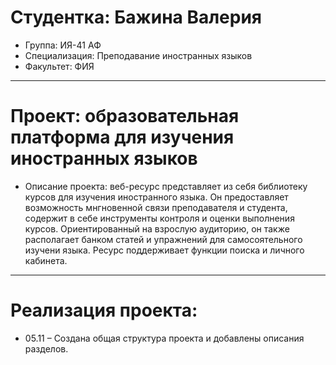 # Студентка: Бажина Валерия
- Группа: ИЯ-41 АФ
- Специализация: Преподавание иностранных языков
- Факультет: ФИЯ
---
# Проект: образовательная платформа для изучения иностранных языков
- Описание проекта: веб-ресурс представляет из себя библиотеку курсов для изучения иностранного языка. Он предоставляет возможность мнгновенной связи преподавателя и студента, содержит в себе инструменты контроля и оценки выполнения курсов. Ориентированный на взрослую аудиторию, он также располагает банком статей и упражнений для самосоятельного изучени языка. Ресурс поддерживает функции поиска и личного кабинета.
---
# Реализация проекта:
- 05.11 – Создана общая структура проекта и добавлены описания разделов.
